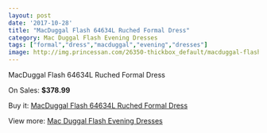```yaml
---
layout: post
date: '2017-10-28'
title: "MacDuggal Flash 64634L Ruched Formal Dress"
category: Mac Duggal Flash Evening Dresses
tags: ["formal","dress","macduggal","evening","dresses"]
image: http://img.princessan.com/26350-thickbox_default/macduggal-flash-64634l-ruched-formal-dress.jpg
---
```

MacDuggal Flash 64634L Ruched Formal Dress

On Sales: **$378.99**
<a href="https://www.princessan.com/en/12107-macduggal-flash-64634l-ruched-formal-dress.html"><amp-img layout="responsive" width="600" height="600" src="//img.princessan.com/26350-thickbox_default/macduggal-flash-64634l-ruched-formal-dress.jpg" alt="MacDuggal Flash 64634L Ruched Formal Dress 0" /></a>
<a href="https://www.princessan.com/en/12107-macduggal-flash-64634l-ruched-formal-dress.html"><amp-img layout="responsive" width="600" height="600" src="//img.princessan.com/26351-thickbox_default/macduggal-flash-64634l-ruched-formal-dress.jpg" alt="MacDuggal Flash 64634L Ruched Formal Dress 1" /></a>

Buy it: [MacDuggal Flash 64634L Ruched Formal Dress](https://www.princessan.com/en/12107-macduggal-flash-64634l-ruched-formal-dress.html "MacDuggal Flash 64634L Ruched Formal Dress")

View more: [Mac Duggal Flash Evening Dresses](https://www.princessan.com/en/86- "Mac Duggal Flash Evening Dresses")